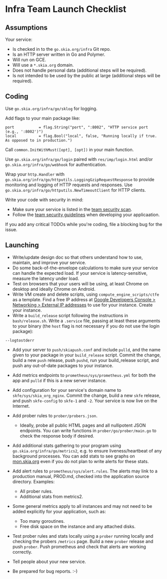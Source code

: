 # Infra Team Launch Checklist

## Assumptions

Your service:

- Is checked in to the `go.skia.org/infra` Git repo.
- Is an HTTP server written in Go and Polymer.
- Will run on GCE.
- Will use a `*.skia.org` domain.
- Does not handle personal data (additional steps will be required).
- Is not intended to be used by the public at large (additional steps will be required).

## Coding

Use `go.skia.org/infra/go/sklog` for logging.

Add flags to your main package like:
```
port           = flag.String("port", ":8002", "HTTP service port (e.g., ':8002')")
local          = flag.Bool("local", false, "Running locally if true. As opposed to in production.")

```

Call `common.InitWithMust([opt], [opt])` in your main function.

Use `go.skia.org/infra/go/login` paired with `res/imp/login.html` and/or
`go.skia.org/infra/go/webhook` for authentication.

Wrap your `http.Handler` with
`go.skia.org/infra/go/httputils.LoggingGzipRequestResponse` to provide monitoring and
logging of HTTP requests and responses. Use
`go.skia.org/infra/go/httputils.NewTimeoutClient` for HTTP clients.

Write your code with security in mind:

- Make sure your service is listed in the [team security scan](http://go/skia-infra-scan).
- Follow the [team security guidelines](http://go/skia-infra-sec) when developing your applicaation.

If you add any critical TODOs while you're coding, file a blocking bug for the issue.

## Launching

- Write/update design doc so that others understand how to use, maintain, and
  improve your service.
- Do some back-of-the-envelope calculations to make sure your service can handle
  the expected load. If your service is latency-sensitive, measure the latency
  under load.
- Test on browsers that your users will be using, at least Chrome on desktop and
  ideally Chrome on Android.
- Write VM create and delete scripts, using `compute_engine_scripts/ctfe` as a
  template. Find a free IP address at
  [Google Developers Console > Networking > External IP addresses](https://console.cloud.google.com/project/31977622648/addresses/list)
  to use for your instance. Create your instance.
- Write a `build_release` script following the instructions in
  `bash/release.sh`. Write a `.service` file, passing at least these arguments
  to your binary (the `host` flag is not necessary if you do not use the login
  package):
```
--logtostderr
```
- Add your server to `push/skiapush.conf` and include `pulld`, and
  the name given to your package in your `build_release` script. Commit the
  change, build a new `push` release, push `pushd`, run your build_release
  script, and push any out-of-date packages to your instance.
- Add metrics endpoints to `prometheus/sys/prometheus.yml` for both the app
  and `pulld` if this is a new server instance.
- Add configuration for your service's domain name to
  `skfe/sys/skia_org_nginx`. Commit the change, build a new `skfe` release, and
  push `skfe-config` to `skfe-1` and `-2`. Your service is now live on the
  Internet.
- Add prober rules to `prober/probers.json`.

    - Ideally, probe all public HTML pages and all nullipotent JSON endpoints.
      You can write functions in `prober/go/prober/main.go` to check the
      response body if desired.

- Add additional stats gathering to your program using
  `go.skia.org/infra/go/metrics2`, e.g. to ensure liveness/heartbeat of any
  background processes. You can add stats to see graphs on
  [mon.skia.org](https://mon.skia.org/) even if you do not plan to write
  alerts for these stats.

- Add alert rules to `prometheus/sys/alert.rules`. The alerts may link
  to a production manual, PROD.md, checked into the application source
  directory. Examples:
    - All prober rules.
    - Additional stats from metrics2.

- Some general metrics apply to all instances and may not need to be added
  explicitly for your application, such as:
    - Too many goroutines.
    - Free disk space on the instance and any attached disks.

- Test prober rules and stats locally using a `prober` running locally and
  checking the probers `/metrics` page. Build a new `prober` release and push
  `prober`. Push prometheus and check that alerts are working correctly.
- Tell people about your new service.
- Be prepared for bug reports. :-)
